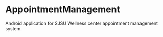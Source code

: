 # AppointmentManagement

Android application for SJSU Wellness center appointment management system.